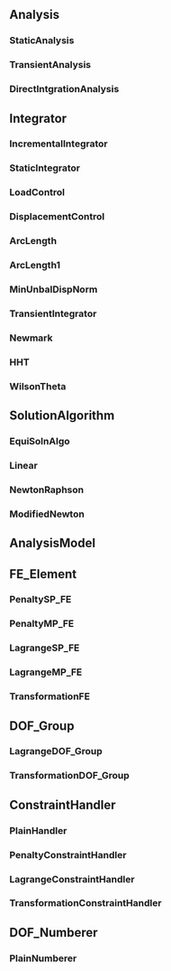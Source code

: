 ## **Analysis**

### StaticAnalysis

### **TransientAnalysis**

### DirectIntgrationAnalysis

## **Integrator**

### **IncrementalIntegrator**

### **StaticIntegrator**

###  LoadControl

###  DisplacementControl

###  ArcLength

###  ArcLength1

###  MinUnbalDispNorm

### **TransientIntegrator**

### Newmark

### HHT

### WilsonTheta

## **SolutionAlgorithm**

### **EquiSolnAlgo**

### Linear

### NewtonRaphson

### ModifiedNewton

## AnalysisModel

## FE_Element

### PenaltySP_FE

### PenaltyMP_FE

### LagrangeSP_FE

### LagrangeMP_FE

### TransformationFE

## DOF_Group

### LagrangeDOF_Group

### TransformationDOF_Group

## **ConstraintHandler**

### PlainHandler

### PenaltyConstraintHandler

### LagrangeConstraintHandler

### TransformationConstraintHandler

## DOF_Numberer

### PlainNumberer
